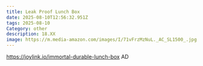 ```yaml
---
title: Leak Proof Lunch Box
date: 2025-08-10T12:56:32.951Z
tags: 2025-08-10
Category: other
description: 18.XX
image: https://m.media-amazon.com/images/I/71vFrzMzNuL._AC_SL1500_.jpg
---
```

https://joylink.io/immortal-durable-lunch-box   AD